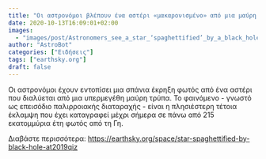```yaml
---
title: "Οι αστρονόμοι βλέπουν ένα αστέρι «μακαρονισμένο» από μια μαύρη τρύπα"
date: 2020-10-13T16:09:01+02:00
images:
  - "images/post/Astronomers_see_a_star_‘spaghettified’_by_a_black_hole.jpg"
author: "AstroBot"
categories: ["Ειδήσεις"]
tags: ["earthsky.org"]
draft: false
---
```


Οι αστρονόμοι έχουν εντοπίσει μια σπάνια έκρηξη φωτός από ένα αστέρι που διαλύεται από μια υπερμεγέθη μαύρη τρύπα. Το φαινόμενο - γνωστό ως επεισόδιο παλιρροιακής διαταραχής - είναι η πλησιέστερη τέτοια έκλαμψη που έχει καταγραφεί μέχρι σήμερα σε πάνω από 215 εκατομμύρια έτη φωτός από τη Γη.

Διαβάστε περισσότερα: https://earthsky.org/space/star-spaghettified-by-black-hole-at2019qiz
